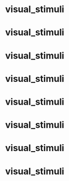 # visual_stimuli
# visual_stimuli
# visual_stimuli
# visual_stimuli
# visual_stimuli
# visual_stimuli
# visual_stimuli
# visual_stimuli
